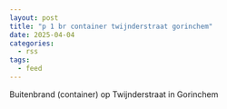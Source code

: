 ```yaml
---
layout: post
title: "p 1 br container twijnderstraat gorinchem"
date: 2025-04-04
categories: 
  - rss
tags: 
  - feed
---
```


Buitenbrand (container) op Twijnderstraat in Gorinchem
